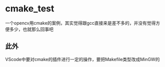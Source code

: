 # cmake_test  
一个opencv用cmake的案例，其实觉得跟gcc直接来是差不多的，并没有觉得方便多少，也就那么回事吧  

## 此外  
VScode中要对cmake的插件进行一定的操作，要把Makefile类型改成MinGW的  
